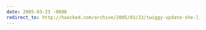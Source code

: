 ```yaml
---
date: 2005-03-23 -0800
redirect_to: http://haacked.com/archive/2005/03/23/twiggy-update-she-likes-that-im-working-from-home.aspx/
---
```

